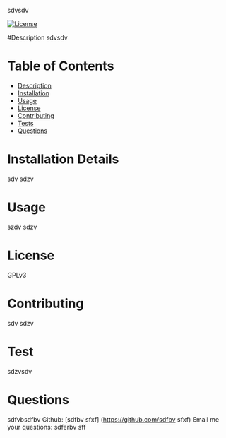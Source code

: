 sdvsdv

  [![License](https://img.shields.io/badge/License-Apache%202.0-blue.svg)](https://opensource.org/licenses/Apache-2.0)



  #Description
  sdvsdv

  # Table of Contents
  - [Description](#description)
  - [Installation](#installation)
  - [Usage](#usage)
  - [License](#license)
  - [Contributing](#contribution)
  - [Tests](#test)
  - [Questions](#questions)

  # Installation Details
  sdv sdzv 

  # Usage
  szdv sdzv 

  # License 
  GPLv3

  # Contributing
  sdv sdzv

  # Test
  sdzvsdv

  # Questions
  sdfvbsdfbv 
  Github: [sdfbv sfxf] (https://github.com/sdfbv sfxf)
  Email me your questions: sdferbv sff
